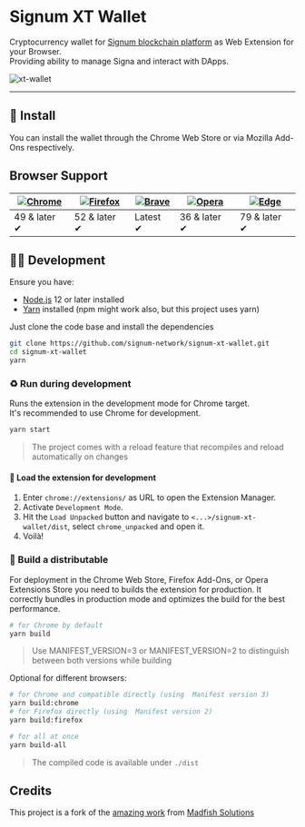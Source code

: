 # Signum XT Wallet

Cryptocurrency wallet for [Signum blockchain platform](https://signum.network) as Web Extension for your Browser.<br>
Providing ability to manage Signa and interact with DApps.

![xt-wallet](https://user-images.githubusercontent.com/3920663/152850875-7b6b099a-c574-458d-95d4-4f83daa6279a.jpg)

<hr />

## 🌻 Install

You can install the wallet through the Chrome Web Store or via Mozilla Add-Ons respectively.

## Browser Support

| [![Chrome](https://raw.githubusercontent.com/alrra/browser-logos/master/src/chrome/chrome_48x48.png)](https://github.com/signum-network/signum-xt-wallet/releases) | [![Firefox](https://raw.githubusercontent.com/alrra/browser-logos/master/src/firefox/firefox_48x48.png)](https://addons.mozilla.org/en-US/firefox/addon/signum-xt-wallet/) | [![Brave](https://raw.githubusercontent.com/alrra/browser-logos/master/src/brave/brave_48x48.png)](https://github.com/signum-network/signum-xt-wallet/releases) | [![Opera](https://raw.githubusercontent.com/alrra/browser-logos/master/src/opera/opera_48x48.png)](https://github.com/signum-network/signum-xt-wallet/releases) | [![Edge](https://raw.githubusercontent.com/alrra/browser-logos/master/src/edge/edge_48x48.png)](https://github.com/signum-network/signum-xt-wallet/releases) |
| ------------------------------------------------------------------------------------------------------------------------------------------------------------------ | -------------------------------------------------------------------------------------------------------------------------------------------------------------------------- | --------------------------------------------------------------------------------------------------------------------------------------------------------------- | --------------------------------------------------------------------------------------------------------------------------------------------------------------- | ------------------------------------------------------------------------------------------------------------------------------------------------------------ |
| 49 & later ✔                                                                                                                                                       | 52 & later ✔                                                                                                                                                               | Latest ✔                                                                                                                                                        | 36 & later ✔                                                                                                                                                    | 79 & later ✔                                                                                                                                                 |

## 🧑‍🌾 Development

Ensure you have:

- [Node.js](https://nodejs.org) 12 or later installed
- [Yarn](https://yarnpkg.com) installed (npm might work also, but this project uses yarn)

Just clone the code base and install the dependencies

```bash
git clone https://github.com/signum-network/signum-xt-wallet.git
cd signum-xt-wallet
yarn
```

### ♻️ Run during development

Runs the extension in the development mode for Chrome target.<br>
It's recommended to use Chrome for development.

```bash
yarn start
```

> The project comes with a reload feature that recompiles and reload automatically on changes

#### 🦄 Load the extension for development

1. Enter `chrome://extensions/` as URL to open the Extension Manager.
2. Activate `Development Mode`.
3. Hit the `Load Unpacked` button and navigate to `<...>/signum-xt-wallet/dist`, select `chrome_unpacked` and open it.
4. Voilà!

### 🌄 Build a distributable

For deployment in the Chrome Web Store, Firefox Add-Ons, or Opera Extensions Store you need to builds the extension for production.
It correctly bundles in production mode and optimizes the build for the best performance.

```bash
# for Chrome by default
yarn build
```

> Use MANIFEST_VERSION=3 or MANIFEST_VERSION=2 to distinguish between both versions while building

Optional for different browsers:

```bash
# for Chrome and compatible directly (using  Manifest version 3) 
yarn build:chrome
# for Firefox directly (using  Manifest version 2)
yarn build:firefox

# for all at once
yarn build-all
```

> The compiled code is available under `./dist`

## Credits

This project is a fork of the [amazing work](https://templewallet.com/) from [Madfish Solutions](https://www.madfish.solutions/)
